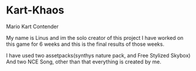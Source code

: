 # Kart-Khaos
Mario Kart Contender


My name is Linus and im the solo creator of this project
I have worked on this game for 6 weeks and this is the final results of those weeks.

I have used two assetpacks(synthys nature pack, and Free Stylized Skybox)
And two NCE Song, other than that everything is created by me.
